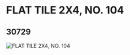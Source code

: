 # FLAT TILE 2X4, NO. 104
## 30729
![FLAT TILE 2X4, NO. 104](https://lc-www-live-s.legocdn.com/media/bricks/5/2/6177295.jpg)